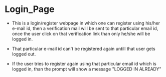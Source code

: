 # Login_Page

- This is a login/register webpage in which one can register using his/her e-mail id, then a verification mail will be sent to that particular email id, once the user click on that verification link than only he/she will be logged in.

- That particular e-mail id can't be registered again untill that user gets logged out.

- If the user tries to register again using that particular email id which is logged in, than the prompt will show a message "LOGGED IN ALREADY"
